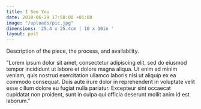 ```yaml
---
title: I See You
date: 2018-06-29 17:58:00 +01:00
image: "/uploads/pic.jpg"
dimensions: '25.4 x 25.4cm | 10 x 10in '
layout: post
---
```


Description of the piece, the process, and availability.

"Lorem ipsum dolor sit amet, consectetur adipiscing elit, sed do eiusmod tempor incididunt ut labore et dolore magna aliqua. Ut enim ad minim veniam, quis nostrud exercitation ullamco laboris nisi ut aliquip ex ea commodo consequat. Duis aute irure dolor in reprehenderit in voluptate velit esse cillum dolore eu fugiat nulla pariatur. Excepteur sint occaecat cupidatat non proident, sunt in culpa qui officia deserunt mollit anim id est laborum."
